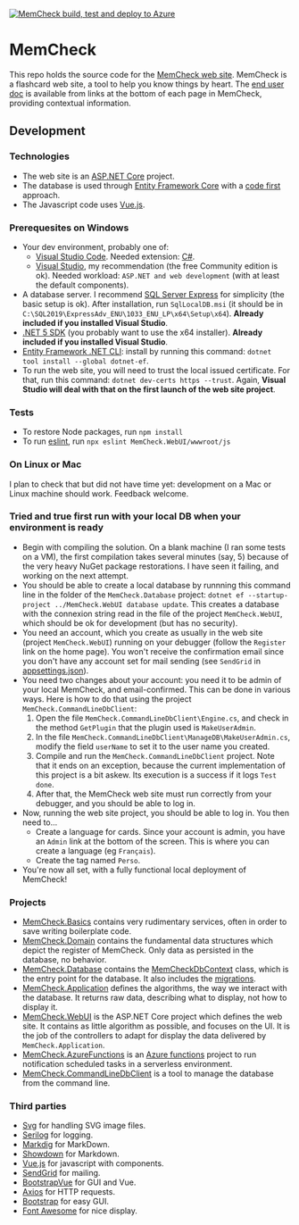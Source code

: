 [![MemCheck build, test and deploy to Azure](https://github.com/VoltanFr/memcheck/actions/workflows/master_memcheckfr.yml/badge.svg)](https://github.com/VoltanFr/memcheck/actions/workflows/master_memcheckfr.yml)

# MemCheck

This repo holds the source code for the [MemCheck web site](https://memcheckfr.azurewebsites.net/).
MemCheck is a flashcard web site, a tool to help you know things by heart.
The [end user doc](https://memcheckfr.azurewebsites.net/Doc/MdRenderer?refererRoute=%2F&cultureName=fr) is available from links at the bottom of each page in MemCheck, providing contextual information.

## Development

### Technologies

- The web site is an [ASP.NET Core](https://docs.microsoft.com/en-us/aspnet/core) project.
- The database is used through [Entity Framework Core](https://docs.microsoft.com/en-us/ef/core/) with a [code first](https://entityframeworkcore.com/approach-code-first) approach.
- The Javascript code uses [Vue.js](https://vuejs.org/).

### Prerequesites on Windows

- Your dev environment, probably one of:
  - [Visual Studio Code](https://code.visualstudio.com/). Needed extension: [C#](https://github.com/OmniSharp/omnisharp-vscode).
  - [Visual Studio](https://visualstudio.microsoft.com/en/vs/), my recommendation (the free Community edition is ok). Needed workload: `ASP.NET and web development` (with at least the default components).
- A database server. I recommend [SQL Server Express](https://docs.microsoft.com/en-us/sql/database-engine/configure-windows/sql-server-express-localdb) for simplicity (the basic setup is ok). After installation, run `SqlLocalDB.msi` (it should be in `C:\SQL2019\ExpressAdv_ENU\1033_ENU_LP\x64\Setup\x64`). **Already included if you installed Visual Studio**.
- [.NET 5 SDK](https://dotnet.microsoft.com/download/dotnet/5.0) (you probably want to use the x64 installer). **Already included if you installed Visual Studio**.
- [Entity Framework .NET CLI](https://docs.microsoft.com/en-us/ef/core/cli/dotnet): install by running this command: `dotnet tool install --global dotnet-ef`.
- To run the web site, you will need to trust the local issued certificate. For that, run this command: `dotnet dev-certs https --trust`. Again, **Visual Studio will deal with that on the first launch of the web site project**.

### Tests

- To restore Node packages, run `npm install`
- To run [eslint](https://eslint.org/), run `npx eslint MemCheck.WebUI/wwwroot/js`

### On Linux or Mac

I plan to check that but did not have time yet: development on a Mac or Linux machine should work. Feedback welcome.

### Tried and true first run with your local DB when your environment is ready

- Begin with compiling the solution. On a blank machine (I ran some tests on a VM), the first compilation takes several minutes (say, 5) because of the very heavy NuGet package restorations. I have seen it failing, and working on the next attempt.
- You should be able to create a local database by runnning this command line in the folder of the `MemCheck.Database` project: `dotnet ef --startup-project ../MemCheck.WebUI database update`. This creates a database with the connexion string read in the file of the project `MemCheck.WebUI`, which should be ok for development (but has no security).
- You need an account, which you create as usually in the web site (project `MemCheck.WebUI`) running on your debugger (follow the `Register` link on the home page). You won't receive the confirmation email since you don't have any account set for mail sending (see `SendGrid` in [appsettings.json](https://github.com/VoltanFr/memcheck/blob/master/MemCheck.WebUI/appsettings.json)).
- You need two changes about your account: you need it to be admin of your local MemCheck, and email-confirmed. This can be done in various ways. Here is how to do that using the project `MemCheck.CommandLineDbClient`:
  1. Open the file `MemCheck.CommandLineDbClient\Engine.cs`, and check in the method `GetPlugin` that the plugin used is `MakeUserAdmin`.
  2. In the file `MemCheck.CommandLineDbClient\ManageDB\MakeUserAdmin.cs`, modify the field `userName` to set it to the user name you created.
  3. Compile and run the `MemCheck.CommandLineDbClient` project. Note that it ends on an exception, because the current implementation of this project is a bit askew. Its execution is a success if it logs `Test done`.
  4. After that, the MemCheck web site must run correctly from your debugger, and you should be able to log in.
- Now, running the web site project, you should be able to log in. You then need to...
  - Create a language for cards. Since your account is admin, you have an `Admin` link at the bottom of the screen. This is where you can create a language (eg `Français`).
  - Create the tag named `Perso`.
- You're now all set, with a fully functional local deployment of MemCheck!

### Projects

- [MemCheck.Basics](https://github.com/VoltanFr/memcheck/blob/master/MemCheck.Basics/MemCheck.Basics.csproj) contains very rudimentary services, often in order to save writing boilerplate code.
- [MemCheck.Domain](https://github.com/VoltanFr/memcheck/blob/master/MemCheck.Domain/MemCheck.Domain.csproj) contains the fundamental data structures which depict the register of MemCheck. Only data as persisted in the database, no behavior.
- [MemCheck.Database](https://github.com/VoltanFr/memcheck/blob/master/MemCheck.Database/MemCheck.Database.csproj) contains the [MemCheckDbContext](https://github.com/VoltanFr/memcheck/blob/master/MemCheck.Database/MemCheckDbContext.cs) class, which is the entry point for the database. It also includes the [migrations](https://github.com/VoltanFr/memcheck/tree/master/MemCheck.Database/Migrations).
- [MemCheck.Application](https://github.com/VoltanFr/memcheck/blob/master/MemCheck.Application/MemCheck.Application.csproj) defines the algorithms, the way we interact with the database. It returns raw data, describing what to display, not how to display it.
- [MemCheck.WebUI](https://github.com/VoltanFr/memcheck/blob/master/MemCheck.WebUI/MemCheck.WebUI.csproj) is the ASP.NET Core project which defines the web site. It contains as little algorithm as possible, and focuses on the UI. It is the job of the controllers to adapt for display the data delivered by `MemCheck.Application`.
- [MemCheck.AzureFunctions](https://github.com/VoltanFr/memcheck/blob/master/MemCheck.AzureFunctions/MemCheck.AzureFunctions.csproj) is an [Azure functions](https://docs.microsoft.com/en-us/azure/azure-functions/) project to run notification scheduled tasks in a serverless environment.
- [MemCheck.CommandLineDbClient](https://github.com/VoltanFr/memcheck/blob/master/MemCheck.CommandLineDbClient/MemCheck.CommandLineDbClient.csproj) is a tool to manage the database from the command line.

### Third parties

- [Svg](https://www.nuget.org/packages/Svg/) for handling SVG image files.
- [Serilog](https://www.nuget.org/packages/Serilog/) for logging.
- [Markdig](https://www.nuget.org/packages/Markdig/) for MarkDown.
- [Showdown](http://showdownjs.com/) for Markdown.
- [Vue.js](https://vuejs.org/) for javascript with components.
- [SendGrid](https://www.nuget.org/packages/SendGrid/) for mailing.
- [BootstrapVue](https://bootstrap-vue.org/) for GUI and Vue.
- [Axios](https://axios-http.com/) for HTTP requests.
- [Bootstrap](https://getbootstrap.com/) for easy GUI.
- [Font Awesome](https://fontawesome.com/) for nice display.
